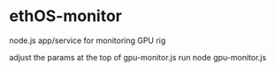 # ethOS-monitor
node.js app/service for monitoring GPU rig

adjust the params at the top of gpu-monitor.js
run node gpu-monitor.js

